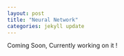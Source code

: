 ```yaml
---
layout: post
title: "Neural Network"
categories: jekyll update
---
```

Coming Soon, Currently working on it !

